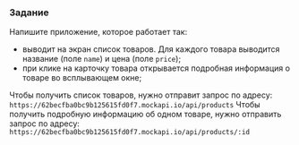 ### Задание

Напишите приложение, которое работает так: 
- выводит на экран список товаров. Для каждого товара выводится название (поле `name`) и цена (поле `price`);
- при клике на карточку товара открывается подробная информация о товаре во всплывающем окне;

Чтобы получить список товаров, нужно отправит запрос по адресу: `https://62becfba0bc9b125615fd0f7.mockapi.io/api/products`
Чтобы получить подробную информацию об одном товаре, нужно отправить запрос по адресу: `https://62becfba0bc9b125615fd0f7.mockapi.io/api/products/:id`